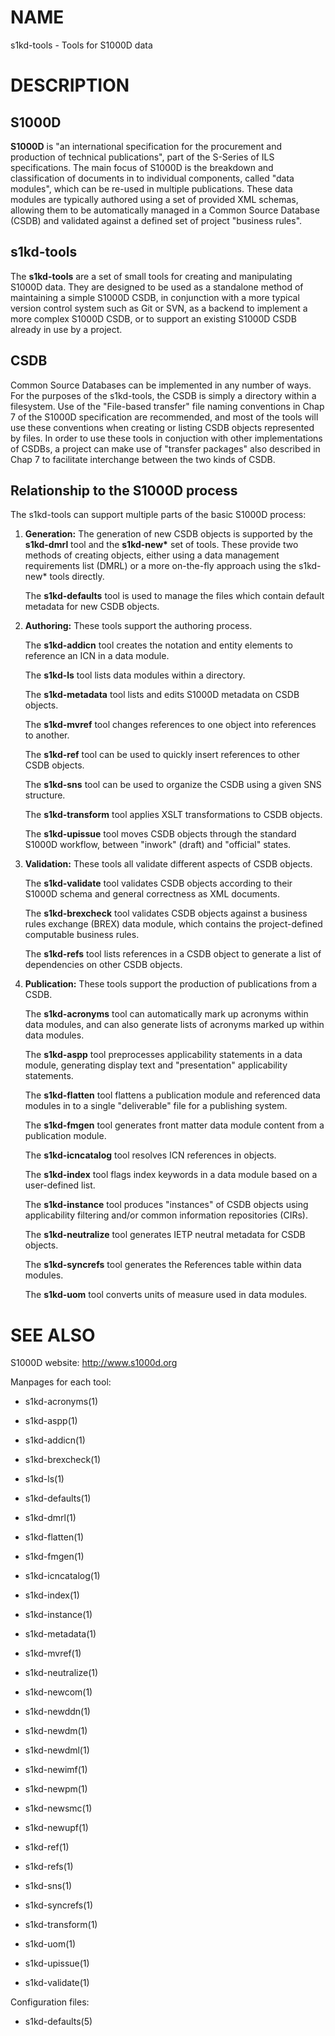 NAME
====

s1kd-tools - Tools for S1000D data

DESCRIPTION
===========

S1000D
------

**S1000D** is "an international specification for the procurement and
production of technical publications", part of the S-Series of ILS
specifications. The main focus of S1000D is the breakdown and
classification of documents in to individual components, called "data
modules", which can be re-used in multiple publications. These data
modules are typically authored using a set of provided XML schemas,
allowing them to be automatically managed in a Common Source Database
(CSDB) and validated against a defined set of project "business rules".

s1kd-tools
----------

The **s1kd-tools** are a set of small tools for creating and
manipulating S1000D data. They are designed to be used as a standalone
method of maintaining a simple S1000D CSDB, in conjunction with a more
typical version control system such as Git or SVN, as a backend to
implement a more complex S1000D CSDB, or to support an existing S1000D
CSDB already in use by a project.

CSDB
----

Common Source Databases can be implemented in any number of ways. For
the purposes of the s1kd-tools, the CSDB is simply a directory within a
filesystem. Use of the "File-based transfer" file naming conventions in
Chap 7 of the S1000D specification are recommended, and most of the
tools will use these conventions when creating or listing CSDB objects
represented by files. In order to use these tools in conjuction with
other implementations of CSDBs, a project can make use of "transfer
packages" also described in Chap 7 to facilitate interchange between the
two kinds of CSDB.

Relationship to the S1000D process
----------------------------------

The s1kd-tools can support multiple parts of the basic S1000D process:

1.  **Generation:** The generation of new CSDB objects is supported by
    the **s1kd-dmrl** tool and the **s1kd-new\*** set of tools. These
    provide two methods of creating objects, either using a data
    management requirements list (DMRL) or a more on-the-fly approach
    using the s1kd-new\* tools directly.

    The **s1kd-defaults** tool is used to manage the files which contain
    default metadata for new CSDB objects.

2.  **Authoring:** These tools support the authoring process.

    The **s1kd-addicn** tool creates the notation and entity elements to
    reference an ICN in a data module.

    The **s1kd-ls** tool lists data modules within a directory.

    The **s1kd-metadata** tool lists and edits S1000D metadata on CSDB
    objects.

    The **s1kd-mvref** tool changes references to one object into
    references to another.

    The **s1kd-ref** tool can be used to quickly insert references to
    other CSDB objects.

    The **s1kd-sns** tool can be used to organize the CSDB using a given
    SNS structure.

    The **s1kd-transform** tool applies XSLT transformations to CSDB
    objects.

    The **s1kd-upissue** tool moves CSDB objects through the standard
    S1000D workflow, between "inwork" (draft) and "official" states.

3.  **Validation:** These tools all validate different aspects of CSDB
    objects.

    The **s1kd-validate** tool validates CSDB objects according to their
    S1000D schema and general correctness as XML documents.

    The **s1kd-brexcheck** tool validates CSDB objects against a
    business rules exchange (BREX) data module, which contains the
    project-defined computable business rules.

    The **s1kd-refs** tool lists references in a CSDB object to generate
    a list of dependencies on other CSDB objects.

4.  **Publication:** These tools support the production of publications
    from a CSDB.

    The **s1kd-acronyms** tool can automatically mark up acronyms within
    data modules, and can also generate lists of acronyms marked up
    within data modules.

    The **s1kd-aspp** tool preprocesses applicability statements in a
    data module, generating display text and "presentation"
    applicability statements.

    The **s1kd-flatten** tool flattens a publication module and
    referenced data modules in to a single "deliverable" file for a
    publishing system.

    The **s1kd-fmgen** tool generates front matter data module content
    from a publication module.

    The **s1kd-icncatalog** tool resolves ICN references in objects.

    The **s1kd-index** tool flags index keywords in a data module based
    on a user-defined list.

    The **s1kd-instance** tool produces "instances" of CSDB objects
    using applicability filtering and/or common information repositories
    (CIRs).

    The **s1kd-neutralize** tool generates IETP neutral metadata for
    CSDB objects.

    The **s1kd-syncrefs** tool generates the References table within
    data modules.

    The **s1kd-uom** tool converts units of measure used in data
    modules.

SEE ALSO
========

S1000D website: http://www.s1000d.org

Manpages for each tool:

-   s1kd-acronyms(1)

-   s1kd-aspp(1)

-   s1kd-addicn(1)

-   s1kd-brexcheck(1)

-   s1kd-ls(1)

-   s1kd-defaults(1)

-   s1kd-dmrl(1)

-   s1kd-flatten(1)

-   s1kd-fmgen(1)

-   s1kd-icncatalog(1)

-   s1kd-index(1)

-   s1kd-instance(1)

-   s1kd-metadata(1)

-   s1kd-mvref(1)

-   s1kd-neutralize(1)

-   s1kd-newcom(1)

-   s1kd-newddn(1)

-   s1kd-newdm(1)

-   s1kd-newdml(1)

-   s1kd-newimf(1)

-   s1kd-newpm(1)

-   s1kd-newsmc(1)

-   s1kd-newupf(1)

-   s1kd-ref(1)

-   s1kd-refs(1)

-   s1kd-sns(1)

-   s1kd-syncrefs(1)

-   s1kd-transform(1)

-   s1kd-uom(1)

-   s1kd-upissue(1)

-   s1kd-validate(1)

Configuration files:

-   s1kd-defaults(5)
